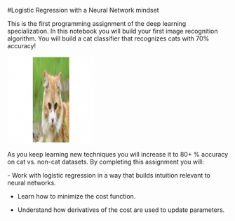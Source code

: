 #Logistic Regression with a Neural Network mindset

<p>This is the first programming assignment of the deep learning specialization. In this notebook you will build your first image recognition algorithm. You will build a cat classifier that recognizes cats with 70% accuracy!</p>
<img src="images\cat001.png" width="200" height="200">
<p>As you keep learning new techniques you will increase it to 80+ % accuracy on cat vs. non-cat datasets. By completing this assignment you will:</p>
- Work with logistic regression in a way that builds intuition relevant to neural networks.

- Learn how to minimize the cost function.

- Understand how derivatives of the cost are used to update parameters.
